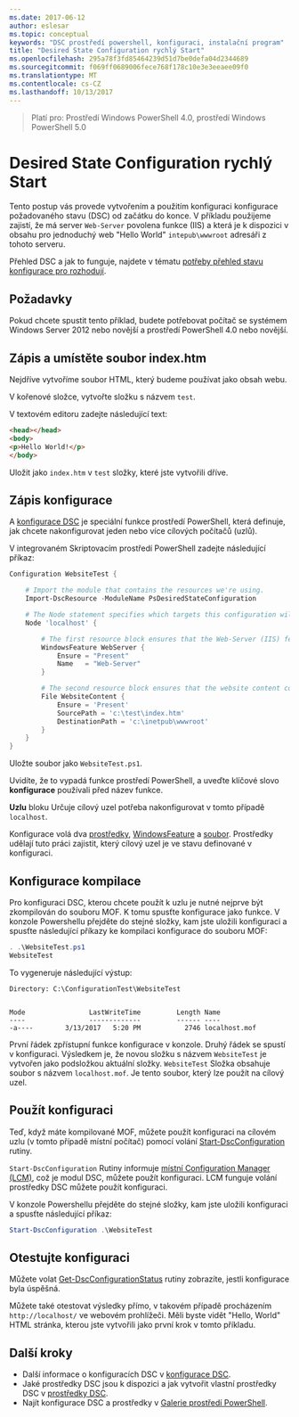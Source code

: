```yaml
---
ms.date: 2017-06-12
author: eslesar
ms.topic: conceptual
keywords: "DSC prostředí powershell, konfiguraci, instalační program"
title: "Desired State Configuration rychlý Start"
ms.openlocfilehash: 295a78f3fd85464239d51d7be0defa04d2344689
ms.sourcegitcommit: f069ff0689006fece768f178c10e3e3eeaee09f0
ms.translationtype: MT
ms.contentlocale: cs-CZ
ms.lasthandoff: 10/13/2017
---
```

> Platí pro: Prostředí Windows PowerShell 4.0, prostředí Windows PowerShell 5.0

# <a name="desired-state-configuration-quick-start"></a>Desired State Configuration rychlý Start

Tento postup vás provede vytvořením a použitím konfiguraci konfigurace požadovaného stavu (DSC) od začátku do konce.
V příkladu použijeme zajistí, že má server `Web-Server` povolena funkce (IIS) a která je k dispozici v obsahu pro jednoduchý web "Hello World" `intepub\wwwroot` adresáři z tohoto serveru.

Přehled DSC a jak to funguje, najdete v tématu [potřeby přehled stavu konfigurace pro rozhodují](decisionMaker.md).

## <a name="requirements"></a>Požadavky

Pokud chcete spustit tento příklad, budete potřebovat počítač se systémem Windows Server 2012 nebo novější a prostředí PowerShell 4.0 nebo novější.

## <a name="write-and-place-the-indexhtm-file"></a>Zápis a umístěte soubor index.htm

Nejdříve vytvoříme soubor HTML, který budeme používat jako obsah webu.

V kořenové složce, vytvořte složku s názvem `test`.

V textovém editoru zadejte následující text:

```html
<head></head>
<body>
<p>Hello World!</p>
</body>
```

Uložit jako `index.htm` v `test` složky, které jste vytvořili dříve. 

## <a name="write-the-configuration"></a>Zápis konfigurace

A [konfigurace DSC](configurations.md) je speciální funkce prostředí PowerShell, která definuje, jak chcete nakonfigurovat jeden nebo více cílových počítačů (uzlů).

V integrovaném Skriptovacím prostředí PowerShell zadejte následující příkaz:

```powershell
Configuration WebsiteTest {

    # Import the module that contains the resources we're using.
    Import-DscResource -ModuleName PsDesiredStateConfiguration

    # The Node statement specifies which targets this configuration will be applied to.
    Node 'localhost' {

        # The first resource block ensures that the Web-Server (IIS) feature is enabled.
        WindowsFeature WebServer {
            Ensure = "Present"
            Name   = "Web-Server"
        }

        # The second resource block ensures that the website content copied to the website root folder.
        File WebsiteContent {
            Ensure = 'Present'
            SourcePath = 'c:\test\index.htm'
            DestinationPath = 'c:\inetpub\wwwroot'
        }
    }
}
```

Uložte soubor jako `WebsiteTest.ps1`.

Uvidíte, že to vypadá funkce prostředí PowerShell, a uveďte klíčové slovo **konfigurace** používali před název funkce.

**Uzlu** bloku Určuje cílový uzel potřeba nakonfigurovat v tomto případě `localhost`.

Konfigurace volá dva [prostředky](resources.md), [WindowsFeature](windowsFeatureResource.md) a [soubor](fileResource.md).
Prostředky udělají tuto práci zajistit, který cílový uzel je ve stavu definované v konfiguraci.

## <a name="compile-the-configuration"></a>Konfigurace kompilace

Pro konfiguraci DSC, kterou chcete použít k uzlu je nutné nejprve být zkompilován do souboru MOF.
K tomu spusťte konfigurace jako funkce.
V konzole Powershellu přejděte do stejné složky, kam jste uložili konfiguraci a spusťte následující příkazy ke kompilaci konfigurace do souboru MOF:

```powershell
. .\WebsiteTest.ps1
WebsiteTest
```

To vygeneruje následující výstup:

```
Directory: C:\ConfigurationTest\WebsiteTest


Mode                LastWriteTime         Length Name
----                -------------         ------ ----
-a----        3/13/2017   5:20 PM           2746 localhost.mof
```

První řádek zpřístupní funkce konfigurace v konzole.
Druhý řádek se spustí v konfiguraci.
Výsledkem je, že novou složku s názvem `WebsiteTest` je vytvořen jako podsložkou aktuální složky.
`WebsiteTest` Složka obsahuje soubor s názvem `localhost.mof`.
Je tento soubor, který lze použít na cílový uzel.

## <a name="apply-the-configuration"></a>Použít konfiguraci

Teď, když máte kompilované MOF, můžete použít konfiguraci na cílovém uzlu (v tomto případě místní počítač) pomocí volání [Start-DscConfiguration](/reference/5.1/PSDesiredStateConfiguration/Start-DscConfiguration) rutiny.

`Start-DscConfiguration` Rutiny informuje [místní Configuration Manager (LCM)](metaConfig.md), což je modul DSC, můžete použít konfiguraci.
LCM funguje volání prostředky DSC můžete použít konfiguraci.

V konzole Powershellu přejděte do stejné složky, kam jste uložili konfiguraci a spusťte následující příkaz:

```powershell
Start-DscConfiguration .\WebsiteTest
```

## <a name="test-the-configuration"></a>Otestujte konfiguraci

Můžete volat [Get-DscConfigurationStatus](/reference/5.1/PSDesiredStateConfiguration/Get-DscConfigurationStatus) rutiny zobrazíte, jestli konfigurace byla úspěšná. 

Můžete také otestovat výsledky přímo, v takovém případě procházením `http://localhost/` ve webovém prohlížeči.
Měli byste vidět "Hello, World" HTML stránka, kterou jste vytvořili jako první krok v tomto příkladu.

## <a name="next-steps"></a>Další kroky

- Další informace o konfiguracích DSC v [konfigurace DSC](configurations.md).
- Jaké prostředky DSC jsou k dispozici a jak vytvořit vlastní prostředky DSC v [prostředky DSC](resources.md).
- Najít konfigurace DSC a prostředky v [Galerie prostředí PowerShell](https://www.powershellgallery.com/).



